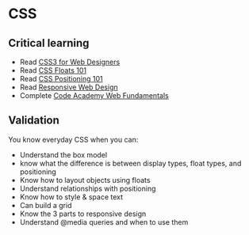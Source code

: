 CSS
====

Critical learning
-----------------

* Read [CSS3 for Web Designers](http://www.abookapart.com/products/css3-for-web-designers)
* Read [CSS Floats 101](http://www.alistapart.com/articles/css-floats-101/)
* Read [CSS Positioning 101](http://www.alistapart.com/articles/css-positioning-101/)
* Read [Responsive Web Design](http://www.abookapart.com/products/responsive-web-design)
* Complete [Code Academy Web Fundamentals](http://www.codecademy.com/tracks/web)

Validation
-----------------

You know everyday CSS when you can:

* Understand the box model
* know what the difference is between display types, float types, and positioning
* Know how to layout objects using floats
* Understand relationships with positioning
* Know how to style & space text
* Can build a grid
* Know the 3 parts to responsive design
* Understand @media queries and when to use them